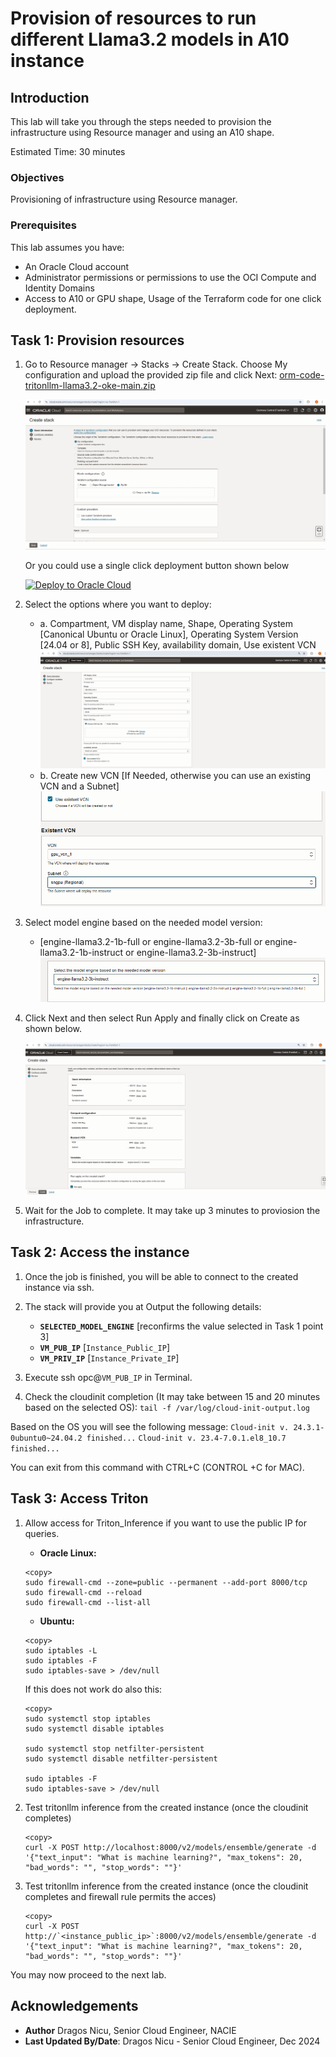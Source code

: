 # Provision of resources to run different Llama3.2 models in A10 instance

## Introduction

This lab will take you through the steps needed to provision the infrastructure using Resource manager and using an A10 shape.

Estimated Time: 30 minutes

### Objectives

Provisioning of infrastructure using Resource manager.

### Prerequisites

This lab assumes you have:

* An Oracle Cloud account
* Administrator permissions or permissions to use the OCI Compute and Identity Domains
* Access to A10 or GPU shape, Usage of the Terraform code for one click deployment.

## Task 1: Provision resources

1. Go to Resource manager -> Stacks -> Create Stack. Choose My configuration and upload the provided zip file and click Next: [orm-code-tritonllm-llama3.2-oke-main.zip](https://github.com/bogdanbazarca/orm_code_tritonllm_llama3.2_A10/archive/refs/heads/ocisa.zip)

    ![Resource Manager](images/resource_manager.png)

    Or you could use a single click deployment button shown below

    [![Deploy to Oracle Cloud](https://oci-resourcemanager-plugin.plugins.oci.oraclecloud.com/latest/deploy-to-oracle-cloud.svg)](https://cloud.oracle.com/resourcemanager/stacks/create?zipUrl=https://github.com/bogdanbazarca/orm_code_tritonllm_llama3.2_A10/archive/refs/heads/ocisa.zip)

2. Select the options where you want to deploy:
    * a. Compartment, VM display name, Shape, Operating System [Canonical Ubuntu or Oracle Linux],
    Operating System Version [24.04 or 8], Public SSH Key, availability domain, Use existent VCN
![Compartment_Cluster](images/config.png)
    * b. Create new VCN [If Needed, otherwise you can use an existing VCN and a Subnet]
![Networking_config](images/networking_configuration.png)

3. Select model engine based on the needed model version:
    * [engine-llama3.2-1b-full or engine-llama3.2-3b-full or engine-llama3.2-1b-instruct or engine-llama3.2-3b-instruct]
![Select_Model](images/select_model.png)

4. Click Next and then select Run Apply and finally click on Create as shown below.

    ![Apply Stack](images/apply_stack.png)

5. Wait for the Job to complete. It may take up 3 minutes to proviosion the infrastructure.

## Task 2: Access the instance

1. Once the job is finished, you will be able to connect to the created instance via ssh.

2. The stack will provide you at Output the following details:
    * **`SELECTED_MODEL_ENGINE`** [reconfirms the value selected in Task 1 point 3]
    * **`VM_PUB_IP`** [`Instance_Public_IP`]
    * **`VM_PRIV_IP`** [`Instance_Private_IP`]

3. Execute ssh opc@`VM_PUB_IP` in Terminal.

4. Check the cloudinit completion (It may take between 15 and 20 minutes based on the selected OS):
```tail -f /var/log/cloud-init-output.log```

Based on the OS you will see the following message:
```Cloud-init v. 24.3.1-0ubuntu0~24.04.2 finished...```
```Cloud-init v. 23.4-7.0.1.el8_10.7 finished...```

You can exit from this command with CTRL+C (CONTROL +C for MAC).

## Task 3: Access Triton

1. Allow access for Triton_Inference if you want to use the public IP for queries.

    * **Oracle Linux:**

    ```
    <copy>
    sudo firewall-cmd --zone=public --permanent --add-port 8000/tcp
    sudo firewall-cmd --reload
    sudo firewall-cmd --list-all
    ```

    * **Ubuntu:**

    ```
    <copy>
    sudo iptables -L
    sudo iptables -F
    sudo iptables-save > /dev/null
    ```

    If this does not work do also this:

    ```
    <copy>
    sudo systemctl stop iptables
    sudo systemctl disable iptables

    sudo systemctl stop netfilter-persistent
    sudo systemctl disable netfilter-persistent

    sudo iptables -F
    sudo iptables-save > /dev/null
    ```

2. Test tritonllm inference from the created instance (once the cloudinit completes)

    ```
    <copy>
    curl -X POST http://localhost:8000/v2/models/ensemble/generate -d   '{"text_input": "What is machine learning?", "max_tokens": 20, "bad_words": "", "stop_words": ""}'
    ```

3. Test tritonllm inference from the created instance (once the cloudinit completes and firewall rule permits the acces)

    ```
    <copy>
    curl -X POST http://`<instance_public_ip>`:8000/v2/models/ensemble/generate -d   '{"text_input": "What is machine learning?", "max_tokens": 20, "bad_words": "", "stop_words": ""}'
    ```

You may now proceed to the next lab.

## Acknowledgements

* **Author** Dragos Nicu, Senior Cloud Engineer, NACIE
* **Last Updated By/Date**: Dragos Nicu - Senior Cloud Engineer, Dec 2024
